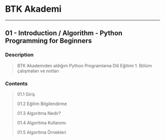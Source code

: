 # BTK Akademi
___

## 01 - Introduction / Algorithm - Python Programming for Beginners

### Description
> BTK Akademiden aldığım Python Programlama Dili Eğitimi 1. Bölüm çalışmaları ve notları

### Contents
> 01.1 Giriş
> 
> 01.2 Eğitim Bilgilendirme
> 
> 01.3 Algoritma Nedir?
> 
> 01.4 Algoritma Kullanımı
> 
> 01.5 Algoritma Örnekleri
